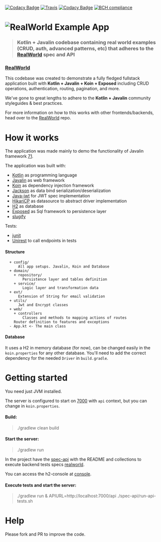 [![Codacy Badge](https://api.codacy.com/project/badge/Grade/ce4d22c3f2c342638c92b4dc1e8ce955)](https://app.codacy.com/gh/Rudge/insurance-advisor-service?utm_source=github.com&utm_medium=referral&utm_content=Rudge/insurance-advisor-service&utm_campaign=Badge_Grade_Settings)
[![Travis](https://img.shields.io/travis/Rudge/kotlin-javalin-realworld-example-app.svg)](https://travis-ci.org/Rudge/kotlin-javalin-realworld-example-app/builds)
[![Codacy Badge](https://api.codacy.com/project/badge/Grade/5b6503dfa3024a0dbbf173e333f80bcf)](https://app.codacy.com/app/Rudge/kotlin-javalin-realworld-example-app?utm_source=github.com&utm_medium=referral&utm_content=Rudge/kotlin-javalin-realworld-example-app&utm_campaign=Badge_Grade_Dashboard)
[![BCH compliance](https://bettercodehub.com/edge/badge/Rudge/kotlin-javalin-realworld-example-app?branch=master)](https://bettercodehub.com/)

# ![RealWorld Example App](logo.png)

> ### Kotlin + Javalin codebase containing real world examples (CRUD, auth, advanced patterns, etc) that adheres to the [RealWorld](https://github.com/gothinkster/realworld) spec and API

### [RealWorld](https://github.com/gothinkster/realworld)

This codebase was created to demonstrate a fully fledged fullstack application built with **Kotlin + Javalin + Koin + Exposed** including CRUD operations, authentication, routing, pagination, and more.

We've gone to great lengths to adhere to the **Kotlin + Javalin** community styleguides & best practices.

For more information on how to this works with other frontends/backends, head over to the [RealWorld](https://github.com/gothinkster/realworld) repo.

# How it works

The application was made mainly to demo the functionality of Javalin framework [71](https://github.com/tipsy/javalin/issues/71).

The application was built with:

  - [Kotlin](https://github.com/JetBrains/kotlin) as programming language
  - [Javalin](https://github.com/tipsy/javalin) as web framework
  - [Koin](https://github.com/InsertKoinIO/koin) as dependency injection framework
  - [Jackson](https://github.com/FasterXML/jackson-module-kotlin) as data bind serialization/deserialization
  - [Java-jwt](https://github.com/auth0/java-jwt) for JWT spec implementation
  - [HikariCP](https://github.com/brettwooldridge/HikariCP) as datasource to abstract driver implementation
  - [H2](https://github.com/h2database/h2database) as database
  - [Exposed](https://github.com/JetBrains/Exposed) as Sql framework to persistence layer
  - [slugify](https://github.com/slugify/slugify)

Tests:

  - [junit](https://github.com/junit-team/junit4)
  - [Unirest](https://github.com/Kong/unirest-java) to call endpoints in tests

#### Structure
      + config/
          All app setups. Javalin, Koin and Database
      + domain/
        + repository/
            Persistence layer and tables definition
        + service/
            Logic layer and transformation data
      + ext/
          Extension of String for email validation
      + utils/
          Jwt and Encrypt classes
      + web/
        + controllers
            Classes and methods to mapping actions of routes
        Router definition to features and exceptions
      - App.kt <- The main class

#### Database

It uses a H2 in memory database (for now), can be changed easily in the `koin.properties` for any other database.
You'll need to add the correct dependency for the needed `Driver` in `build.gradle`.

# Getting started

You need just JVM installed.

The server is configured to start on [7000](http://localhost:7000/api) with `api` context, but you can change in `koin.properties`.

#### Build:
> ./gradlew clean build

#### Start the server:
> ./gradlew run

In the project have the [spec-api](https://github.com/Rudge/kotlin-javalin-realworld-example-app/tree/master/spec-api) with the README and collections to execute backend tests specs [realworld](https://github.com/gothinkster/realworld).

You can access the h2-console at [console](http://localhost:8082/).

#### Execute tests and start the server:

> ./gradlew run & APIURL=http://localhost:7000/api ./spec-api/run-api-tests.sh

# Help

Please fork and PR to improve the code.
